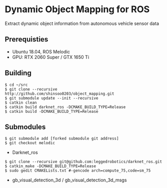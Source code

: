 # Dynamic Object Mapping for ROS

Extract dynamic object information from autonomous vehicle sensor data

## Prerequisties

- Ubuntu 18.04, ROS Melodic
- GPU: RTX 2060 Super / GTX 1650 Ti

## Building
```
$ cd ~/src
$ git clone --recursive http://github.com/shinsoo0203/object_mapping.git
$ git submodule update --init --recursive
$ catkin clean
$ catkin build darknet_ros -DCMAKE_BUILD_TYPE=Release
$ catkin build -DCMAKE_BUILD_TYPE=Release
```

## Submodules
```
$ git submodule add [forked submodule git address]
$ git checkout melodic
```
- Darknet_ros

```
$ git clone --recursive git@github.com:leggedrobotics/darknet_ros.git
$ catkin_make -DCMAKE_BUILD_TYPE=Release
$ sudo gedit CMAKELists.txt #-gencode arch=compute_75,code=sm_75
```
- gb_visual_detection_3d / gb_visual_detection_3d_msgs
